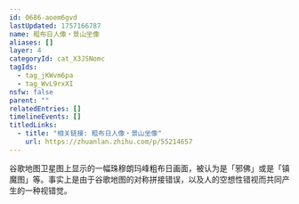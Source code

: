 ```yaml
---
id: 0686-aoem6gvd
lastUpdated: 1757166787
name: 粗布日人像・景山坐像
aliases: []
layer: 4
categoryId: cat_X3JSNomc
tagIds:
  - tag_jKWvm6pa
  - tag_WvL9rxXI
nsfw: false
parent: ""
relatedEntries: []
timelineEvents: []
titledLinks:
  - title: "相关链接: 粗布日人像・景山坐像"
    url: https://zhuanlan.zhihu.com/p/55214657
---
```


谷歌地图卫星图上显示的一幅珠穆朗玛峰粗布日画面，被认为是「邪佛」或是「镇魔图」等。事实上是由于谷歌地图的对称拼接错误，以及人的空想性错视而共同产生的一种视错觉。